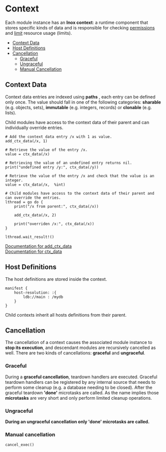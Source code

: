 # Context

Each module instance has an **Inox context**: a runtime component that stores specific kinds of data and is responsible
for checking [permissions](./permissions.md) and [limit](./modules.md#limits) resource usage (limits).

- [Context Data](#context-data)
- [Host Definitions](#host-definitions)
- [Cancellation](#cancellation)
    - [Graceful](#graceful)
    - [Ungraceful](#ungraceful)
    - [Manual Cancellation](#manual-cancellation)


## Context Data

Context data entries are indexed using **paths** , each entry can be defined only once. The value should fall in one of the following categories: **sharable** (e.g. objects, sets), **immutable** (e.g. integers, records)
or **clonable** (e.g. lists). 

Child modules have access to the context data of their parent and can individually override entries.

```
# Add the context data entry /x with 1 as value.
add_ctx_data(/x, 1)

# Retrieve the value of the entry /x.
value = ctx_data(/x)

# Retrieving the value of an undefined entry returns nil.
print("undefined entry /y:", ctx_data(/y))

# Retrieve the value of the entry /x and check that the value is an integer.
value = ctx_data(/x,  %int)

# Child modules have access to the context data of their parent and can override the entries.
lthread = go do {
    print("/x from parent:", ctx_data(/x))

    add_ctx_data(/x, 2)

    print("overriden /x:", ctx_data(/x))
}

lthread.wait_result!()
```

[Documentation for add_ctx_data](../builtins.md#add_ctx_data)\
[Documentation for ctx_data](../builtins.md#ctx_data)

## Host Definitions

The host definitions are stored inside the context.

```
manifest {
   	host-resolution: :{
        ldb://main : /mydb
	}
}
```

Child contexts inherit all hosts definitions from their parent.

## Cancellation

The cancellation of a context causes the associated module instance to **stop its execution**, and descendant modules are recursively cancelled as well. There are two kinds of cancellations: **graceful** and **ungraceful**.

### Graceful

During a **graceful cancellation**, teardown handlers are executed. Graceful teardown handlers can be registered by any internal source that needs to perform some cleanup (e.g. a database needing to be closed). After the graceful teardown **'done'** microtasks are called. As the name implies those **microtasks** are very short and only perform limited cleanup operations.

### Ungraceful

**During an ungraceful cancellation only 'done' microtasks are called.**

### Manual cancellation

```
cancel_exec()
```